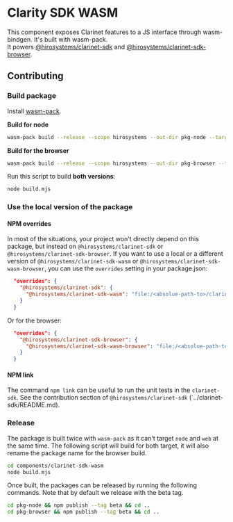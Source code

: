 # Clarity SDK WASM

This component exposes Clarinet features to a JS interface through wasm-bindgen.
It's built with wasm-pack.  
It powers [@hirosystems/clarinet-sdk](https://npmjs.com/package/@hirosystems/clarinet-sdk) and
[@hirosystems/clarinet-sdk-browser](https://npmjs.com/package/@hirosystems/clarinet-sdk-browser).

## Contributing

### Build package

Install [wasm-pack](https://rustwasm.github.io/wasm-pack/installer/).

**Build for node**

```sh
wasm-pack build --release --scope hirosystems --out-dir pkg-node --target nodejs
```

**Build for the browser**

```sh
wasm-pack build --release --scope hirosystems --out-dir pkg-browser --target web
```

Run this script to build **both versions**:

```sh
node build.mjs
```

### Use the local version of the package

#### NPM overrides

In most of the situations, your project won't directly depend on this package, but instead on
`@hirosystems/clarinet-sdk` or `@hirosystems/clarinet-sdk-browser`. If you want to use a local or
a different version of `@hirosystems/clarinet-sdk-wasm` or `@hirosystems/clarinet-sdk-wasm-browser`,
you can use the `overrides` setting in your package.json:

```json
  "overrides": {
    "@hirosystems/clarinet-sdk": {
      "@hirosystems/clarinet-sdk-wasm": "file:/<absolue-path-to>/clarinet/components/clarinet-sdk-wasm/pkg-node"
    }
  }
```

Or for the browser:

```json
  "overrides": {
    "@hirosystems/clarinet-sdk-browser": {
      "@hirosystems/clarinet-sdk-wasm-browser": "file:/<absolue-path-to>/clarinet/components/clarinet-sdk-wasm/pkg-browser"
    }
  }
```

#### NPM link

The command `npm link` can be useful to run the unit tests in the `clarinet-sdk`.
See the contribution section of `@hirosystems/clarinet-sdk` (`../clarinet-sdk/README.md).

### Release

The package is built twice with `wasm-pack` as it can't target `node` and `web` at the same time.
The following script will build for both target, it will also rename the package name for the
browser build.

```sh
cd components/clarinet-sdk-wasm
node build.mjs
```

Once built, the packages can be released by running the following commands. Note that by default we
release with the beta tag. 

```sh
cd pkg-node && npm publish --tag beta && cd ..
cd pkg-browser && npm publish --tag beta && cd ..
```
